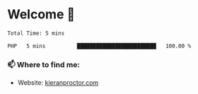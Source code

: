 # Welcome 🦘

<!--START_SECTION:waka-->

```txt
Total Time: 5 mins

PHP   5 mins          █████████████████████████   100.00 %
```

<!--END_SECTION:waka-->

### 📫 Where to find me:

-   Website: [kieranproctor.com](https://kieranproctor.com/)
